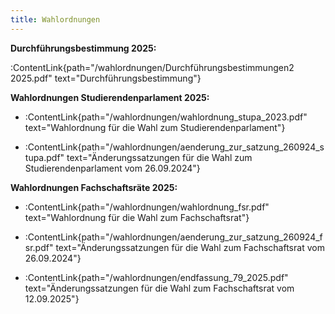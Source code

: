 ```yaml
---
title: Wahlordnungen
---
```


**Durchführungsbestimmung 2025:**

:ContentLink{path="/wahlordnungen/Durchführungsbestimmungen2 2025.pdf" text="Durchführungsbestimmung"}

**Wahlordnungen Studierendenparlament 2025:**

- :ContentLink{path="/wahlordnungen/wahlordnung_stupa_2023.pdf" text="Wahlordnung für die Wahl zum Studierendenparlament"}

- :ContentLink{path="/wahlordnungen/aenderung_zur_satzung_260924_stupa.pdf" text="Änderungssatzungen für die Wahl zum Studierendenparlament vom 26.09.2024"}

**Wahlordnungen Fachschaftsräte 2025:**

- :ContentLink{path="/wahlordnungen/wahlordnung_fsr.pdf" text="Wahlordnung für die Wahl zum Fachschaftsrat"}

- :ContentLink{path="/wahlordnungen/aenderung_zur_satzung_260924_fsr.pdf" text="Änderungssatzungen für die Wahl zum Fachschaftsrat vom 26.09.2024"}

- :ContentLink{path="/wahlordnungen/endfassung_79_2025.pdf" text="Änderungssatzungen für die Wahl zum Fachschaftsrat vom 12.09.2025"}
